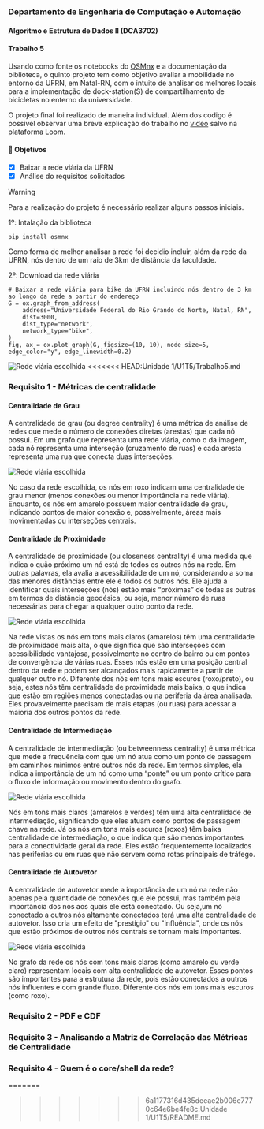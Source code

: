 ### Departamento de Engenharia de Computação e Automação
#### Algoritmo e Estrutura de Dados II (DCA3702)
#### Trabalho 5

Usando como fonte os notebooks do [OSMnx](https://github.com/gboeing/osmnx) e a documentação da biblioteca, o quinto projeto tem como objetivo avaliar a mobilidade no entorno da UFRN, em Natal-RN, com o intuito de analisar os melhores locais para a implementação de dock-station(S) de compartilhamento de bicicletas no enterno da universidade.

O projeto final foi realizado de maneira individual. Além dos codigo é possivel observar uma breve explicação do trabalho no [video](URL) salvo na plataforma Loom.

#### 🎯 Objetivos
- [x] Baixar a rede viária da UFRN
- [x] Análise do requisitos solicitados 

> [!WARNING]
> Para a realização do projeto é necessário realizar alguns passos iniciais.

1º: Intalação da biblioteca 
```
pip install osmnx
```

Como forma de melhor analisar a rede foi decidio incluir, além da rede da UFRN, nós dentro de um raio de 3km de distância da faculdade.

2º: Download da rede viária
```
# Baixar a rede viária para bike da UFRN incluindo nós dentro de 3 km ao longo da rede a partir do endereço
G = ox.graph_from_address(
    address="Universidade Federal do Rio Grando do Norte, Natal, RN",
    dist=3000,
    dist_type="network",
    network_type="bike",
)
fig, ax = ox.plot_graph(G, figsize=(10, 10), node_size=5, edge_color="y", edge_linewidth=0.2)
```

![Rede viária escolhida](https://github.com/julianessantos)
<<<<<<< HEAD:Unidade 1/U1T5/Trabalho5.md

### Requisito 1 - Métricas de centralidade
#### Centralidade de Grau
A centralidade de grau (ou degree centrality) é uma métrica de análise de redes que mede o número de conexões diretas (arestas) que cada nó possui. Em um grafo que representa uma rede viária, como o da imagem, cada nó representa uma interseção (cruzamento de ruas) e cada aresta representa uma rua que conecta duas interseções.

![Rede viária escolhida](https://github.com/julianessantos)

No caso da rede escolhida, os nós em roxo indicam uma centralidade de grau menor (menos conexões ou menor importância na rede viária). Enquanto, os nós em amarelo possuem maior centralidade de grau, indicando pontos de maior conexão e, possivelmente, áreas mais movimentadas ou interseções centrais.

#### Centralidade de Proximidade
A centralidade de proximidade (ou closeness centrality) é uma medida que indica o quão próximo um nó está de todos os outros nós na rede. Em outras palavras, ela avalia a acessibilidade de um nó, considerando a soma das menores distâncias entre ele e todos os outros nós. Ele ajuda a identificar quais interseções (nós) estão mais “próximas” de todas as outras em termos de distância geodésica, ou seja, menor número de ruas necessárias para chegar a qualquer outro ponto da rede.

![Rede viária escolhida](https://github.com/julianessantos)

Na rede vistas os nós em tons mais claros (amarelos) têm uma centralidade de proximidade mais alta, o que significa que são interseções com acessibilidade vantajosa, possivelmente no centro do bairro ou em pontos de convergência de várias ruas. Esses nós estão em uma posição central dentro da rede e podem ser alcançados mais rapidamente a partir de qualquer outro nó. Diferente dos nós em tons mais escuros (roxo/preto), ou seja, estes nós têm centralidade de proximidade mais baixa, o que indica que estão em regiões menos conectadas ou na periferia da área analisada. Eles provavelmente precisam de mais etapas (ou ruas) para acessar a maioria dos outros pontos da rede.

#### Centralidade de Intermediação
A centralidade de intermediação (ou betweenness centrality) é uma métrica que mede a frequência com que um nó atua como um ponto de passagem em caminhos mínimos entre outros nós da rede. Em termos simples, ela indica a importância de um nó como uma “ponte” ou um ponto crítico para o fluxo de informação ou movimento dentro do grafo.

![Rede viária escolhida](https://github.com/julianessantos)

Nós em tons mais claros (amarelos e verdes) têm uma alta centralidade de intermediação, significando que eles atuam como pontos de passagem chave na rede. Já os nós em tons mais escuros (roxos) têm baixa centralidade de intermediação, o que indica que são menos importantes para a conectividade geral da rede. Eles estão frequentemente localizados nas periferias ou em ruas que não servem como rotas principais de tráfego.

#### Centralidade de Autovetor
A centralidade de autovetor mede a importância de um nó na rede não apenas pela quantidade de conexões que ele possui, mas também pela importância dos nós aos quais ele está conectado. Ou seja,um nó conectado a outros nós altamente conectados terá uma alta centralidade de autovetor. Isso cria um efeito de "prestígio" ou "influência", onde os nós que estão próximos de outros nós centrais se tornam mais importantes.

![Rede viária escolhida](https://github.com/julianessantos)

No grafo da rede os nós com tons mais claros (como amarelo ou verde claro) representam locais com alta centralidade de autovetor. Esses pontos são importantes para a estrutura da rede, pois estão conectados a outros nós influentes e com grande fluxo. Diferente dos nós em tons mais escuros (como roxo).

### Requisito 2 - PDF e CDF

### Requisito 3 - Analisando a Matriz de Correlação das Métricas de Centralidade

### Requisito 4 - Quem é o core/shell da rede?
=======
>>>>>>> 6a1177316d435deeae2b006e7770c64e6be4fe8c:Unidade 1/U1T5/README.md
